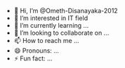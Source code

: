 - 👋 Hi, I’m @Ometh-Disanayaka-2012
- 👀 I’m interested in IT field
- 🌱 I’m currently learning ...
- 💞️ I’m looking to collaborate on ...
- 📫 How to reach me ...
- 😄 Pronouns: ...
- ⚡ Fun fact: ...

<!---
Ometh-Disanayaka-2012/Ometh-Disanayaka-2012 is a ✨ special ✨ repository because its `README.md` (this file) appears on your GitHub profile.
You can click the Preview link to take a look at your changes.
--->
